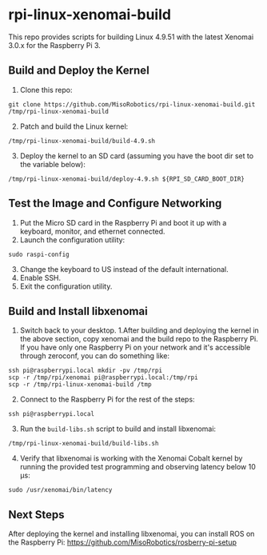 # rpi-linux-xenomai-build

This repo provides scripts for building Linux 4.9.51 with the latest Xenomai 3.0.x for the Raspberry Pi 3.

## Build and Deploy the Kernel
1. Clone this repo:
```
git clone https://github.com/MisoRobotics/rpi-linux-xenomai-build.git /tmp/rpi-linux-xenomai-build
```
2. Patch and build the Linux kernel:
```
/tmp/rpi-linux-xenomai-build/build-4.9.sh
```
3. Deploy the kernel to an SD card (assuming you have the boot dir set to the variable below):
```
/tmp/rpi-linux-xenomai-build/deploy-4.9.sh ${RPI_SD_CARD_BOOT_DIR}
```

## Test the Image and Configure Networking
1. Put the Micro SD card in the Raspberry Pi and boot it up with a keyboard, monitor, and ethernet connected.
2. Launch the configuration utility:
```
sudo raspi-config
```
3. Change the keyboard to US instead of the default international.
4. Enable SSH.
5. Exit the configuration utility.

## Build and Install libxenomai
1. Switch back to your desktop.
1.After building and deploying the kernel in the above section, copy xenomai and the build repo to the Raspberry Pi. If you have only one Raspberry Pi on your network and it's accessible through zeroconf, you can do something like:
```
ssh pi@raspberrypi.local mkdir -pv /tmp/rpi
scp -r /tmp/rpi/xenomai pi@raspberrypi.local:/tmp/rpi
scp -r /tmp/rpi-linux-xenomai-build /tmp
```
2. Connect to the Raspberry Pi for the rest of the steps:
```
ssh pi@raspberrypi.local
```
3. Run the `build-libs.sh` script to build and install libxenomai:
```
/tmp/rpi-linux-xenomai-build/build-libs.sh
```
4. Verify that libxenomai is working with the Xenomai Cobalt kernel by running the provided test programming and observing latency below 10 μs:
```
sudo /usr/xenomai/bin/latency
```

## Next Steps
After deploying the kernel and installing libxenomai, you can install ROS on the Raspberry Pi: https://github.com/MisoRobotics/rosberry-pi-setup
